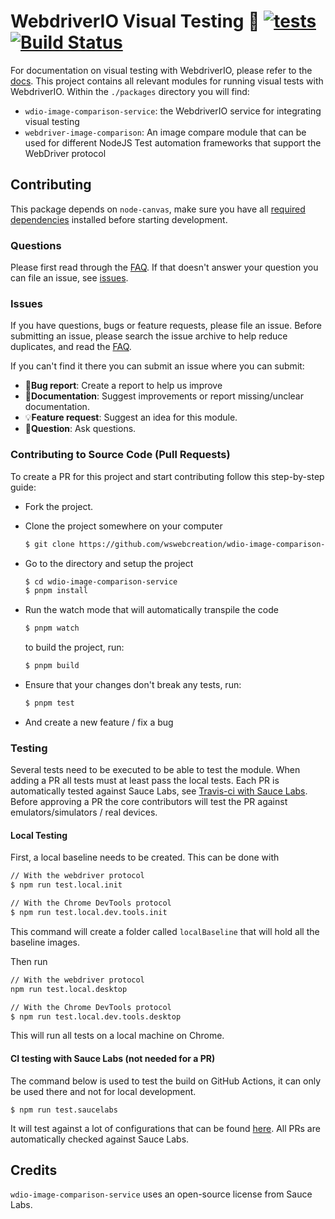 # WebdriverIO Visual Testing 🔎 [![tests](https://github.com/webdriverio/visual-testing/actions/workflows/tests.yml/badge.svg)](https://github.com/webdriverio/visual-testing/actions/workflows/tests.yml) [![Build Status](https://app.eu-central-1.saucelabs.com/buildstatus/wdio-image-comparison-service)](https://app.eu-central-1.saucelabs.com/u/wdio-image-comparison-service)

For documentation on visual testing with WebdriverIO, please refer to the [docs](webdriver.io/docs/visual-testing). This project contains all relevant modules for running visual tests with WebdriverIO. Within the `./packages` directory you will find:

- `wdio-image-comparison-service`: the WebdriverIO service for integrating visual testing
- `webdriver-image-comparison`: An image compare module that can be used for different NodeJS Test automation frameworks that support the WebDriver protocol

## Contributing

This package depends on `node-canvas`, make sure you have all [required dependencies](https://github.com/Automattic/node-canvas?tab=readme-ov-file#compiling) installed before starting development.

### Questions

Please first read through the [FAQ](../README.md#faq). If that doesn't answer your question you can file an issue, see [issues](./CONTRIBUTING.md#issues).

### Issues

If you have questions, bugs or feature requests, please file an issue. Before submitting an issue, please search the issue archive to help reduce duplicates, and read the [FAQ](../README.md#faq).

If you can't find it there you can submit an issue where you can submit:

-   🐛**Bug report**: Create a report to help us improve
-   📖**Documentation**: Suggest improvements or report missing/unclear documentation.
-   💡**Feature request**: Suggest an idea for this module.
-   💬**Question**: Ask questions.

### Contributing to Source Code (Pull Requests)

To create a PR for this project and start contributing follow this step-by-step guide:

-   Fork the project.
-   Clone the project somewhere on your computer

    ```sh
    $ git clone https://github.com/wswebcreation/wdio-image-comparison-service.git
    ```

-   Go to the directory and setup the project

    ```sh
    $ cd wdio-image-comparison-service
    $ pnpm install
    ```

-   Run the watch mode that will automatically transpile the code

    ```sh
    $ pnpm watch
    ```

    to build the project, run:

    ```sh
    $ pnpm build
    ```

-   Ensure that your changes don't break any tests, run:

    ```sh
    $ pnpm test
    ```

-   And create a new feature / fix a bug

### Testing

Several tests need to be executed to be able to test the module. When adding a PR all tests must at least pass the local tests. Each PR is automatically tested against Sauce Labs, see [Travis-ci with Sauce Labs](./CONTRIBUTING.md#travis-ci-with-sauce-labs-not-needed-for-a-pr). Before approving a PR the core contributors will test the PR against emulators/simulators / real devices.

#### Local Testing

First, a local baseline needs to be created. This can be done with

```sh
// With the webdriver protocol
$ npm run test.local.init

// With the Chrome DevTools protocol
$ npm run test.local.dev.tools.init
```

This command will create a folder called `localBaseline` that will hold all the baseline images.

Then run

```sh
// With the webdriver protocol
npm run test.local.desktop

// With the Chrome DevTools protocol
$ npm run test.local.dev.tools.desktop
```

This will run all tests on a local machine on Chrome.

#### CI testing with Sauce Labs (not needed for a PR)

The command below is used to test the build on GitHub Actions, it can only be used there and not for local development.

```
$ npm run test.saucelabs
```

It will test against a lot of configurations that can be found [here](./tests/configs/wdio.saucelabs.conf.js).
All PRs are automatically checked against Sauce Labs.

## Credits

`wdio-image-comparison-service` uses an open-source license from Sauce Labs.
